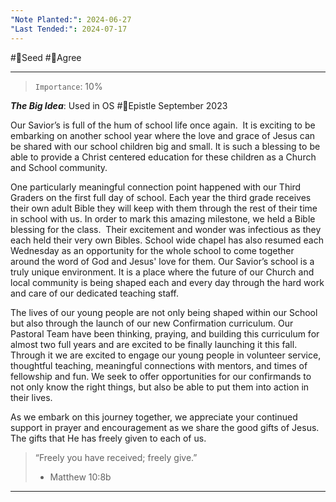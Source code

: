 ```yaml
---
"Note Planted:": 2024-06-27
"Last Tended:": 2024-07-17
---
```

#🌱Seed  #🙂Agree
****
> `Importance`: 10%
 
***The Big Idea***: Used in OS #📃Epistle September 2023

Our Savior’s is full of the hum of school life once again.  It is exciting to be embarking on another school year where the love and grace of Jesus can be shared with our school children big and small. It is such a blessing to be able to provide a Christ centered education for these children as a Church and School community.  

One particularly meaningful connection point happened with our Third Graders on the first full day of school. Each year the third grade receives their own adult Bible they will keep with them through the rest of their time in school with us. In order to mark this amazing milestone, we held a Bible blessing for the class.  Their excitement and wonder was infectious as they each held their very own Bibles. School wide chapel has also resumed each Wednesday as an opportunity for the whole school to come together around the word of God and Jesus' love for them. Our Savior’s school is a truly unique environment. It is a place where the future of our Church and local community is being shaped each and every day through the hard work and care of our dedicated teaching staff. 

The lives of our young people are not only being shaped within our School but also through the launch of our new Confirmation curriculum. Our Pastoral Team have been thinking, praying, and building this curriculum for almost two full years and are excited to be finally launching it this fall. Through it we are excited to engage our young people in volunteer service, thoughtful teaching, meaningful connections with mentors, and times of fellowship and fun. We seek to offer opportunities for our confirmands to not only know the right things, but also be able to put them into action in their lives. 

As we embark on this journey together, we appreciate your continued support in prayer and encouragement as we share the good gifts of Jesus.  The gifts that He has freely given to each of us. 

>“Freely you have received; freely give.” 
>- Matthew 10:8b

****
